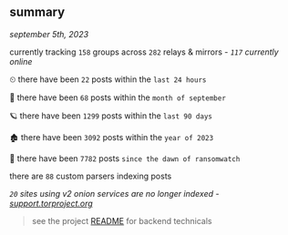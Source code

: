 
## summary
_september 5th, 2023_

currently tracking `158` groups across `282` relays & mirrors - _`117` currently online_

⏲ there have been `22` posts within the `last 24 hours`

🦈 there have been `68` posts within the `month of september`

🪐 there have been `1299` posts within the `last 90 days`

🏚 there have been `3092` posts within the `year of 2023`

🦕 there have been `7782` posts `since the dawn of ransomwatch`

there are `88` custom parsers indexing posts

_`20` sites using v2 onion services are no longer indexed - [support.torproject.org](https://support.torproject.org/onionservices/v2-deprecation/)_

> see the project [README](https://github.com/joshhighet/ransomwatch#ransomwatch--) for backend technicals
